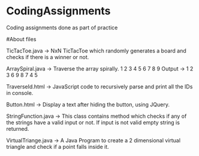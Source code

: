 # CodingAssignments
Coding assignments done as part of practice

#About files

TicTacToe.java -> NxN TicTacToe which randomly generates a board and checks if there is a winner or not.

ArraySpiral.java -> Traverse the array spirally.
1 2 3
4 5 6
7 8 9
Output -> 1 2 3 6 9 8 7 4 5

TraverseId.html -> JavaScript code to recursively parse and print all the IDs in console.

Button.html -> Display a text after hiding the button, using JQuery.

StringFunction.java -> This class contains method which checks if any of the strings have a valid input or not.
 If input is not valid empty string is returned.
 
VirtualTriange.java -> A Java Program to create a 2 dimensional virtual triangle and check if a point falls
inside it.





